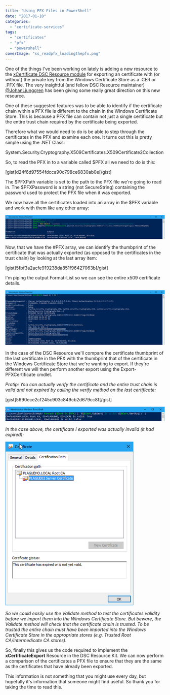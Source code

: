 ```yaml
---
title: "Using PFX Files in PowerShell"
date: "2017-01-10"
categories:
  - "certificate-services"
tags:
  - "certificates"
  - "pfx"
  - "powershell"
coverImage: "ss_readpfx_loadingthepfx.png"
---
```


One of the things I've been working on lately is adding a new resource to the [xCertificate DSC Resource module](https://github.com/PowerShell/xCertificate) for exporting an certificate with (or without) the private key from the Windows Certificate Store as a .CER or .PFX file. The very insightful (and fellow DSC Resource maintainer) [@JohanLjunggren](https://twitter.com/johanljunggren) has been giving some really great direction on this new resource.

One of these suggested features was to be able to identify if the certificate chain within a PFX file is different to the chain in the Windows Certificate Store. This is because a PFX file can contain not just a single certificate but the entire trust chain required by the certificate being exported.

Therefore what we would need to do is be able to step through the certificates in the PFX and examine each one. It turns out this is pretty simple using the .NET Class:

System.Security.Cryptography.X509Certificates.X509Certificate2Collection

So, to read the PFX in to a variable called $PFX all we need to do is this:

\[gist\]d24f6d97554fdcca90c798ce6830ab0e\[/gist\]

The $PFXPath variable is set to the path to the PFX file we're going to read in. The $PFXPassword is a string (not SecureString) containing the password used to protect the PFX file when it was exported.

We now have all the certificates loaded into an array in the $PFX variable and work with them like any other array:

![ss_readpfx_loadingthepfx](/images/ss_readpfx_loadingthepfx.png)

Now, that we have the #PFX array, we can identify the thumbprint of the certificate that was actually exported (as opposed to the certificates in the trust chain) by looking at the last array item:

\[gist\]5fbf3a2acfe919238da851f96427063b\[/gist\]

I'm piping the output Format-List so we can see the entire x509 certificate details.

![ss_readpfx_showissuedcertificate](/images/ss_readpfx_showissuedcertificate.png)

In the case of the DSC Resource we'll compare the certificate thumbprint of the last certificate in the PFX with the thumbprint that of the certificate in the Windows Certificate Store that we're wanting to export. If they're different we will then perform another export using the Export-PFXCertificate cmdlet.

_Protip: You can actually verify the certificate and the entire trust chain is valid and not expired by calling the verify method on the last certificate:_

\[gist\]5690ece2cf245c903c849cb2d679cc8f\[/gist\]

![ss_readpfx_validateissuedcertificate](/images/ss_readpfx_validateissuedcertificate.png)

_In the case above, the certificate I exported was actually invalid (it had expired):_

![ss_readpfx_expiredcertificate](/images/ss_readpfx_expiredcertificate.png)

_So we could easily use the Validate method to test the certificates validity before we import them into the Windows Certificate Store. But beware, the Validate method will check that the certificate chain is trusted. To be trusted the entire chain must have been imported into the Windows Certificate Store in the appropriate stores (e.g. Trusted Root CA/Intermedicate CA stores)._

So, finally this gives us the code required to implement the **xCertificateExport** Resource in the DSC Resource Kit. We can now perform a comparison of the certificates a PFX file to ensure that they are the same as the certificates that have already been exported.

This information is not something that you might use every day, but hopefully it's information that someone might find useful. So thank you for taking the time to read this.

